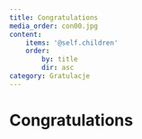 ```yaml
---
title: Congratulations
media_order: con00.jpg
content:
    items: '@self.children'
    order:
        by: title
        dir: asc
category: Gratulacje
---
```


# Congratulations
